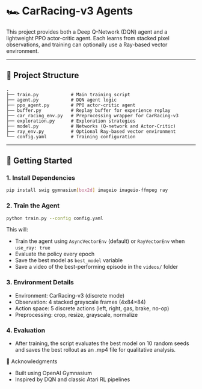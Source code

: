 # 🏎️ CarRacing-v3 Agents

This project provides both a Deep Q-Network (DQN) agent and a lightweight PPO actor-critic agent. Each learns from stacked pixel observations, and training can optionally use a Ray-based vector environment.

---

## 📂 Project Structure
```text
.
├── train.py            # Main training script
├── agent.py            # DQN agent logic
├── ppo_agent.py        # PPO actor-critic agent
├── buffer.py           # Replay buffer for experience replay
├── car_racing_env.py   # Preprocessing wrapper for CarRacing-v3
├── exploration.py      # Exploration strategies
├── model.py            # Networks (Q-network and Actor-Critic)
├── ray_env.py          # Optional Ray-based vector environment
└── config.yaml         # Training configuration
```
---

## 🚀 Getting Started

### 1. Install Dependencies

```bash
pip install swig gymnasium[box2d] imageio imageio-ffmpeg ray
```

### 2. Train the Agent

```bash
python train.py --config config.yaml
```

This will:
- Train the agent using `AsyncVectorEnv` (default) or `RayVectorEnv` when `use_ray: true`
- Evaluate the policy every epoch
- Save the best model as `best_model` variable
- Save a video of the best-performing episode in the `videos/` folder

### 3. Environment Details
- Environment: CarRacing-v3 (discrete mode)
- Observation: 4 stacked grayscale frames (4x84×84)
- Action space: 5 discrete actions (left, right, gas, brake, no-op)
- Preprocessing: crop, resize, grayscale, normalize

### 4. Evaluation
- After training, the script evaluates the best model on 10 random seeds and saves the best rollout as an .mp4 file for qualitative analysis.

📌 Acknowledgments
- Built using OpenAI Gymnasium
- Inspired by DQN and classic Atari RL pipelines
